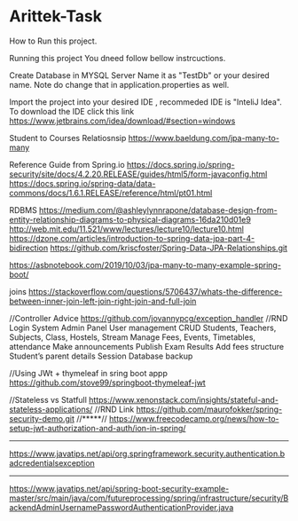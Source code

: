 # Arittek-Task
How to Run this project.

Running this project You dneed follow bellow instrcuctions.

Create Database in MYSQL Server 
Name it as "TestDb" or your desired name. Note do change that in application.properties as well.

Import the project into your desired IDE , recommeded IDE is "InteliJ Idea".
To download the IDE click this link https://www.jetbrains.com/idea/download/#section=windows

Student to Courses Relatiosnsip
https://www.baeldung.com/jpa-many-to-many

Reference Guide from Spring.io
https://docs.spring.io/spring-security/site/docs/4.2.20.RELEASE/guides/html5/form-javaconfig.html
https://docs.spring.io/spring-data/data-commons/docs/1.6.1.RELEASE/reference/html/pt01.html

RDBMS 
https://medium.com/@ashleylynnrapone/database-design-from-entity-relationship-diagrams-to-physical-diagrams-16da210d01e9
http://web.mit.edu/11.521/www/lectures/lecture10/lecture10.html
https://dzone.com/articles/introduction-to-spring-data-jpa-part-4-bidirection
https://github.com/kriscfoster/Spring-Data-JPA-Relationships.git



https://asbnotebook.com/2019/10/03/jpa-many-to-many-example-spring-boot/


joins 
https://stackoverflow.com/questions/5706437/whats-the-difference-between-inner-join-left-join-right-join-and-full-join

//Controller Advice
https://github.com/jovannypcg/exception_handler
//RND
Login System
Admin Panel
User management
CRUD Students, Teachers, Subjects, Class, Hostels, Stream
Manage Fees, Events, Timetables, attendance
Make announcements
Publish Exam Results
Add fees structure
Student’s parent details
Session
Database backup

//Using JWt + thymeleaf in sring boot appp 
https://github.com/stove99/springboot-thymeleaf-jwt


//Stateless vs Statfull
https://www.xenonstack.com/insights/stateful-and-stateless-applications/
//RND Link
https://github.com/maurofokker/spring-security-demo.git
//*****//
https://www.freecodecamp.org/news/how-to-setup-jwt-authorization-and-auth/ion-in-spring/
************
https://www.javatips.net/api/org.springframework.security.authentication.badcredentialsexception
************
https://www.javatips.net/api/spring-boot-security-example-master/src/main/java/com/futureprocessing/spring/infrastructure/security/BackendAdminUsernamePasswordAuthenticationProvider.java

